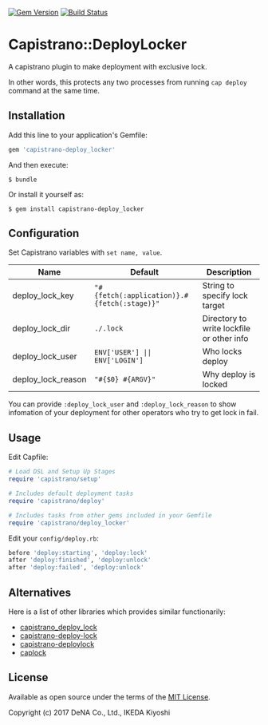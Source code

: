 [![Gem Version](https://badge.fury.io/rb/capistrano-deploy_locker.svg)](https://badge.fury.io/rb/capistrano-deploy_locker)
[![Build Status](https://travis-ci.org/DeNADev/capistrano-deploy_locker.svg?branch=master)](https://travis-ci.org/DeNADev/capistrano-deploy_locker)
# Capistrano::DeployLocker

A capistrano plugin to make deployment with exclusive lock.

In other words, this protects any two processes from running `cap deploy`
command at the same time.

## Installation

Add this line to your application's Gemfile:

```ruby
gem 'capistrano-deploy_locker'
```

And then execute:

    $ bundle

Or install it yourself as:

    $ gem install capistrano-deploy_locker


## Configuration

Set Capistrano variables with `set name, value`.

Name | Default | Description
-----|---------|------------
deploy_lock_key |  `"#{fetch(:application)}.#{fetch(:stage)}"` | String to specify lock target
deploy_lock_dir | `./.lock` | Directory to write lockfile or other info
deploy_lock_user | `ENV['USER'] \|\| ENV['LOGIN']` | Who locks deploy
deploy_lock_reason | `"#{$0} #{ARGV}"` | Why deploy is locked

You can provide `:deploy_lock_user` and `:deploy_lock_reason` to show infomation
of your deployment for other operators who try to get lock in fail.

## Usage

Edit Capfile:

```ruby
# Load DSL and Setup Up Stages
require 'capistrano/setup'

# Includes default deployment tasks
require 'capistrano/deploy'

# Includes tasks from other gems included in your Gemfile
require 'capistrano/deploy_locker'
```

Edit your `config/deploy.rb`:

```ruby
before 'deploy:starting', 'deploy:lock'
after 'deploy:finished', 'deploy:unlock'
after 'deploy:failed', 'deploy:unlock'
```

## Alternatives

Here is a list of other libraries which provides similar functionarily:

- [capistrano_deploy_lock](https://github.com/ndbroadbent/capistrano_deploy_lock)
- [capistrano-deploy-lock](https://github.com/maruf-freelancer/capistrano-deploy-lock)
- [capistrano-deploylock](https://github.com/tetuyoko/capistrano-deploylock)
- [caplock](https://github.com/Druwerd/caplock)

## License

Available as open source under the terms of the [MIT License](http://opensource.org/licenses/MIT).

Copyright (c) 2017 DeNA Co., Ltd., IKEDA Kiyoshi

